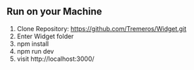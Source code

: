 <h2>Run on your Machine</h2>

1. Clone Repository: https://github.com/Tremeros/Widget.git
2. Enter Widget folder
3. npm install
4. npm run dev
5. visit http://localhost:3000/
